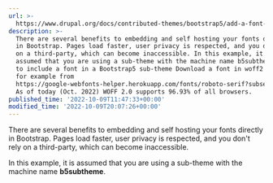 ```yaml
---
url: >-
  https://www.drupal.org/docs/contributed-themes/bootstrap5/add-a-font-in-a-bootstrap5-subtheme
description: >-
  There are several benefits to embedding and self hosting your fonts directly
  in Bootstrap. Pages load faster, user privacy is respected, and you don't rely
  on a third-party, which can become inaccessible. In this example, it is
  assumed that you are using a sub-theme with the machine name b5subtheme. How
  to include a font in a Bootstrap5 sub-theme Download a font in woff2 format,
  for example from
  https://google-webfonts-helper.herokuapp.com/fonts/roboto-serif?subsets=latin.
  As of today (Oct. 2022) WOFF 2.0 supports 96.93% of all browsers.
published_time: '2022-10-09T11:47:33+00:00'
modified_time: '2022-10-09T20:07:26+00:00'
---
```

There are several benefits to embedding and self hosting your fonts directly in Bootstrap. Pages load faster, user privacy is respected, and you don't rely on a third-party, which can become inaccessible.

In this example, it is assumed that you are using a sub-theme with the machine name **b5subtheme**.